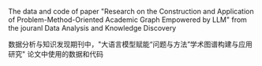 The data and code of paper "Research on the Construction and Application of Problem-Method-Oriented Academic Graph Empowered by LLM" from the jouranl Data Analysis and Knowledge Discovery

数据分析与知识发现期刊中，"大语言模型赋能“问题与方法”学术图谱构建与应用研究" 论文中使用的数据和代码
